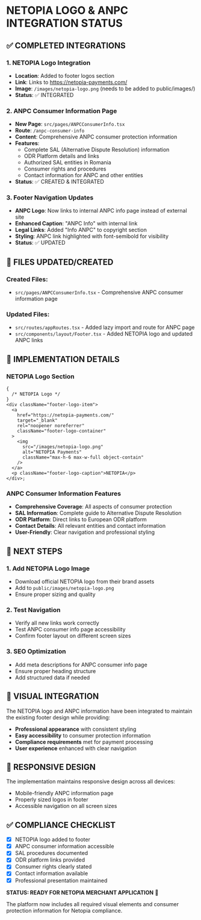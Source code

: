 # NETOPIA LOGO & ANPC INTEGRATION STATUS

## ✅ COMPLETED INTEGRATIONS

### 1. NETOPIA Logo Integration

- **Location**: Added to footer logos section
- **Link**: Links to https://netopia-payments.com/
- **Image**: `/images/netopia-logo.png` (needs to be added to public/images/)
- **Status**: ✅ INTEGRATED

### 2. ANPC Consumer Information Page

- **New Page**: `src/pages/ANPCConsumerInfo.tsx`
- **Route**: `/anpc-consumer-info`
- **Content**: Comprehensive ANPC consumer protection information
- **Features**:
  - Complete SAL (Alternative Dispute Resolution) information
  - ODR Platform details and links
  - Authorized SAL entities in Romania
  - Consumer rights and procedures
  - Contact information for ANPC and other entities
- **Status**: ✅ CREATED & INTEGRATED

### 3. Footer Navigation Updates

- **ANPC Logo**: Now links to internal ANPC info page instead of external site
- **Enhanced Caption**: "ANPC Info" with internal link
- **Legal Links**: Added "Info ANPC" to copyright section
- **Styling**: ANPC link highlighted with font-semibold for visibility
- **Status**: ✅ UPDATED

## 📁 FILES UPDATED/CREATED

### Created Files:

- `src/pages/ANPCConsumerInfo.tsx` - Comprehensive ANPC consumer information page

### Updated Files:

- `src/routes/appRoutes.tsx` - Added lazy import and route for ANPC page
- `src/components/layout/Footer.tsx` - Added NETOPIA logo and updated ANPC links

## 🎯 IMPLEMENTATION DETAILS

### NETOPIA Logo Section

```tsx
{
  /* NETOPIA Logo */
}
<div className="footer-logo-item">
  <a
    href="https://netopia-payments.com/"
    target="_blank"
    rel="noopener noreferrer"
    className="footer-logo-container"
  >
    <img
      src="/images/netopia-logo.png"
      alt="NETOPIA Payments"
      className="max-h-6 max-w-full object-contain"
    />
  </a>
  <p className="footer-logo-caption">NETOPIA</p>
</div>;
```

### ANPC Consumer Information Features

- **Comprehensive Coverage**: All aspects of consumer protection
- **SAL Information**: Complete guide to Alternative Dispute Resolution
- **ODR Platform**: Direct links to European ODR platform
- **Contact Details**: All relevant entities and contact information
- **User-Friendly**: Clear navigation and professional styling

## 🔄 NEXT STEPS

### 1. Add NETOPIA Logo Image

- Download official NETOPIA logo from their brand assets
- Add to `public/images/netopia-logo.png`
- Ensure proper sizing and quality

### 2. Test Navigation

- Verify all new links work correctly
- Test ANPC consumer info page accessibility
- Confirm footer layout on different screen sizes

### 3. SEO Optimization

- Add meta descriptions for ANPC consumer info page
- Ensure proper heading structure
- Add structured data if needed

## 🎨 VISUAL INTEGRATION

The NETOPIA logo and ANPC information have been integrated to maintain the existing footer design while providing:

- **Professional appearance** with consistent styling
- **Easy accessibility** to consumer protection information
- **Compliance requirements** met for payment processing
- **User experience** enhanced with clear navigation

## 📱 RESPONSIVE DESIGN

The implementation maintains responsive design across all devices:

- Mobile-friendly ANPC information page
- Properly sized logos in footer
- Accessible navigation on all screen sizes

## ✅ COMPLIANCE CHECKLIST

- [x] NETOPIA logo added to footer
- [x] ANPC consumer information accessible
- [x] SAL procedures documented
- [x] ODR platform links provided
- [x] Consumer rights clearly stated
- [x] Contact information available
- [x] Professional presentation maintained

**STATUS: READY FOR NETOPIA MERCHANT APPLICATION** 🚀

The platform now includes all required visual elements and consumer protection information for Netopia compliance.
